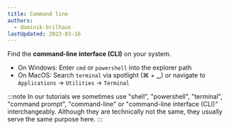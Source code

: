 ```yaml
---
title: Command line
authors:
  - dominik-brilhaus
lastUpdated: 2023-03-16
---
```


Find the **command-line interface (CLI)** on your system.

- On Windows: Enter `cmd`  or `powershell` into the explorer path
- On MacOS: Search `terminal` via spotlight (&#8984; + &#9251;) or navigate to `Applications` -> `Utilities` -> `Terminal`

:::note
In our tutorials we sometimes use "shell", "powershell", "terminal", "command prompt", "command-line" or "command-line interface (CLI)" interchangeably. Although they are technically not the same, they usually serve the same purpose here.
:::
